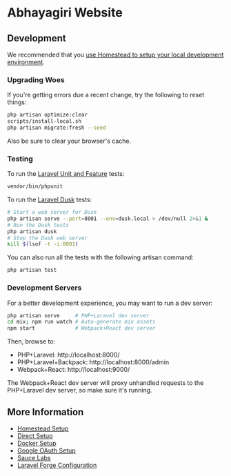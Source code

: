 # Abhayagiri Website

## Development

We recommended that you [use Homestead to setup your local development
environment](docs/homestead.md).

### Upgrading Woes

If you're getting errors due a recent change, try the following to reset things:

```sh
php artisan optimize:clear
scripts/install-local.sh
php artisan migrate:fresh --seed
```

Also be sure to clear your browser's cache.

### Testing

To run the [Laravel Unit and Feature](https://laravel.com/docs/6.x/testing)
tests:

```sh
vendor/bin/phpunit
```

To run the [Laravel Dusk](https://laravel.com/docs/6.x/dusk) tests:

```sh
# Start a web server for Dusk
php artisan serve --port=8001 --env=dusk.local > /dev/null 2>&1 &
# Run the Dusk tests
php artisan dusk
# Stop the Dusk web server
kill $(lsof -t -i:8001)
```

You can also run all the tests with the following artisan command:

```sh
php artisan test
```

### Development Servers

For a better development experience, you may want to run a dev server:

```sh
php artisan serve     # PHP+Laravel dev server
cd mix; npm run watch # Auto-generate mix assets
npm start             # Webpack+React dev server
```

Then, browse to:

- PHP+Laravel: http://localhost:8000/
- PHP+Laravel+Backpack: http://localhost:8000/admin
- Webpack+React: http://localhost:9000/

The Webpack+React dev server will proxy unhandled requests to the PHP+Laravel
dev server, so make sure it's running.

## More Information

- [Homestead Setup](docs/homestead.md)
- [Direct Setup](docs/prerequisites.md)
- [Docker Setup](docs/docker.md)
- [Google OAuth Setup](docs/google-oauth.md)
- [Sauce Labs](docs/saucelabs.md)
- [Laravel Forge Configuration](docs/forge.md)
